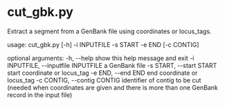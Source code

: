 # cut_gbk.py

Extract a segment from a GenBank file using coordinates or locus_tags.


usage: cut_gbk.py [-h] -i INPUTFILE -s START -e END [-c CONTIG]

optional arguments:
  -h, --help            show this help message and exit
  -i INPUTFILE, --inputfile INPUTFILE
                        a GenBank file
  -s START, --start START
                        start coordinate or locus_tag
  -e END, --end END     end coordinate or locus_tag
  -c CONTIG, --contig CONTIG
                        identifier of contig to be cut (needed when
                        coordinates are given and there is more than one
                        GenBank record in the input file)

